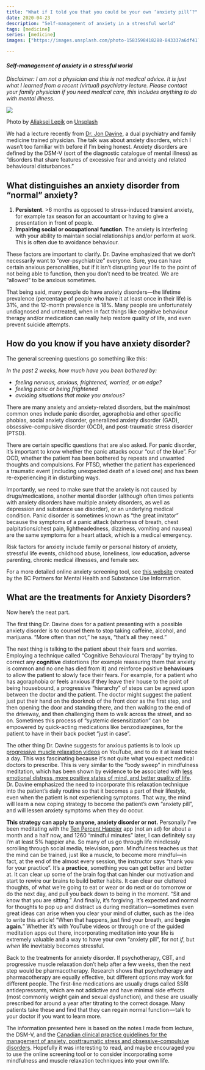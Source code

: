 ```yaml
---
title: "What if I told you that you could be your own ‘anxiety pill’?"
date: 2020-04-23
description: "Self-management of anxiety in a stressful world"
tags: [medicine] 
series: [medicine]
images: ["https://images.unsplash.com/photo-1583598418288-843337a6df41?ixlib=rb-1.2.1&ixid=eyJhcHBfaWQiOjEyMDd9&auto=format&fit=crop&w=1352&q=80"]

---
```


#### <i> Self-management of anxiety in a stressful world </i>

_Disclaimer: I am not a physician and this is not medical advice. It is just what I learned from a recent (virtual) psychiatry lecture. Please contact your family physician if you need medical care, this includes anything to do with mental illness._

![](https://images.unsplash.com/photo-1583598418288-843337a6df41?ixlib=rb-1.2.1&ixid=eyJhcHBfaWQiOjEyMDd9&auto=format&fit=crop&w=1352&q=80)

Photo by [Aliaksei Lepik](https://unsplash.com/@vegfrt?utm_source=medium&utm_medium=referral) on [Unsplash](https://unsplash.com?utm_source=medium&utm_medium=referral)

We had a lecture recently from [Dr. Jon Davine](https://psychiatry.mcmaster.ca/directory/bio/jon-davine), a dual psychiatry and family medicine trained physician. The talk was about anxiety disorders, which I wasn’t too familiar with before if I’m being honest. Anxiety disorders are defined by the DSM-V (sort of the diagnostic catalogue of mental illness) as “disorders that share features of excessive fear and anxiety and related behavioural disturbances.”

What distinguishes an anxiety disorder from “normal” anxiety?
-------------------------------------------------------------

1.  **Persistent**. >6 months as opposed to stress-induced transient anxiety, for example tax season for an accountant or having to give a presentation in front of people.
2.  **Impairing social or occupational function**. The anxiety is interfering with your ability to maintain social relationships and/or perform at work. This is often due to avoidance behaviour.

These factors are important to clarify. Dr. Davine emphasized that we don’t necessarily want to “over-psychiatrize” everyone. Sure, you can have certain anxious personalities, but if it isn’t disrupting your life to the point of not being able to function, then you don’t need to be treated. We are “allowed” to be anxious sometimes.

That being said, many people do have anxiety disorders—the lifetime prevalence (percentage of people who have it at least once in their life) is 31%, and the 12-month prevalence is 18%. Many people are unfortunately undiagnosed and untreated, when in fact things like cognitive behaviour therapy and/or medication can really help restore quality of life, and even prevent suicide attempts.

How do you know if you have anxiety disorder?
---------------------------------------------

The general screening questions go something like this:

_In the past 2 weeks, how much have you been bothered by:_

*   _feeling nervous, anxious, frightened, worried, or on edge?_
*   _feeling panic or being frightened_
*   _avoiding situations that make you anxious?_

There are many anxiety and anxiety-related disorders, but the main/most common ones include panic disorder, agoraphobia and other specific phobias, social anxiety disorder, generalized anxiety disorder (GAD), obsessive-compulsive disorder (OCD), and post-traumatic stress disorder (PTSD).

There are certain specific questions that are also asked. For panic disorder, it’s important to know whether the panic attacks occur “out of the blue”. For OCD, whether the patient has been bothered by repeats and unwanted thoughts and compulsions. For PTSD, whether the patient has experienced a traumatic event (including unexpected death of a loved one) and has been re-experiencing it in disturbing ways.

Importantly, we need to make sure that the anxiety is not caused by drugs/medications, another mental disorder (although often times patients with anxiety disorders have multiple anxiety disorders, as well as depression and substance use disorder), or an underlying medical condition. Panic disorder is sometimes known as “the great imitator” because the symptoms of a panic attack (shortness of breath, chest palpitations/chest pain, lightheadedness, dizziness, vomiting and nausea) are the same symptoms for a heart attack, which is a medical emergency.

Risk factors for anxiety include family or personal history of anxiety, stressful life events, childhood abuse, loneliness, low education, adverse parenting, chronic medical illnesses, and female sex.

For a more detailed online anxiety screening tool, see [this website](https://www.heretohelp.bc.ca/screening/online/?screen=anxiety) created by the BC Partners for Mental Health and Substance Use Information.

What are the treatments for Anxiety Disorders?
----------------------------------------------

Now here’s the neat part.

The first thing Dr. Davine does for a patient presenting with a possible anxiety disorder is to counsel them to stop taking caffeine, alcohol, and marijuana. “More often than not,” he says, “that’s all they need.”

The next thing is talking to the patient about their fears and worries. Employing a technique called “Cognitive Behavioural Therapy” by trying to correct any **cognitive** distortions (for example reassuring them that anxiety is common and no one has died from it) and reinforce positive **behaviours** to allow the patient to slowly face their fears. For example, for a patient who has agoraphobia or feels anxious if they leave their house to the point of being housebound, a progressive “hierarchy” of steps can be agreed upon between the doctor and the patient. The doctor might suggest the patient just put their hand on the doorknob of the front door as the first step, and then opening the door and standing there, and then walking to the end of the driveway, and then challenging them to walk across the street, and so on. Sometimes this process of “systemic desensitization” can be empowered by quick-acting medications like benzodiazepines, for the patient to have in their back pocket “just in case”.

The other thing Dr. Davine suggests for anxious patients is to look up [progressive muscle relaxation videos](https://www.youtube.com/watch?v=1nZEdqcGVzo) on YouTube, and to do it at least twice a day. This was fascinating because it’s not quite what you expect medical doctors to prescribe. This is very similar to the “body sweep” in mindfulness meditation, which has been shown by evidence to be associated with [less emotional distress, more positive states of mind, and better quality of life](https://journals.sagepub.com/doi/abs/10.1177/1533210108329862). Dr. Davine emphasized the need to incorporate this relaxation technique into the patient’s daily routine so that it becomes a part of their lifestyle, even when the patient is not experiencing symptoms. That way, the mind will learn a new coping strategy to become the patient’s own “anxiety pill”, and will lessen anxiety symptoms when they do occur.

**This strategy can apply to anyone, anxiety disorder or not.** Personally I’ve been meditating with the [Ten Percent Happier](https://www.tenpercent.com/) app (not an ad) for about a month and a half now, and 1260 “mindful minutes” later, I can definitely say I’m at least 5% happier aha. So many of us go through life mindlessly scrolling through social media, television, porn. Mindfulness teaches us that the mind can be trained, just like a muscle, to become more mindful—in fact, at the end of the almost every session, the instructor says “thank you for your practice”. It’s a **practice**, something you can get better and better at. It can clear up some of the brain fog that can hinder our motivation and start to rewire our brains to build better habits. It can clear our cluttered thoughts, of what we’re going to eat or wear or do next or do tomorrow or do the next day, and pull you back down to being in the moment. “Sit and know that you are sitting.” And finally, it’s forgiving. It’s expected and normal for thoughts to pop up and distract us during meditation—sometimes even great ideas can arise when you clear your mind of clutter, such as the idea to write this article! “When that happens, just find your breath, and **begin again.**” Whether it’s with YouTube videos or through one of the guided meditation apps out there, incorporating meditation into your life is extremely valuable and a way to have your own “anxiety pill”, for not _if_, but _when_ life inevitably becomes stressful.

Back to the treatments for anxiety disorder. If psychotherapy, CBT, and progressive muscle relaxation don’t help after a few weeks, then the next step would be pharmacotherapy. Research shows that psychotherapy and pharmacotherapy are equally effective, but different options may work for different people. The first-line medications are usually drugs called SSRI antidepressants, which are not addictive and have minimal side effects (most commonly weight gain and sexual dysfunction), and these are usually prescribed for around a year after titrating to the correct dosage. Many patients take these and find that they can regain normal function — talk to your doctor if you want to learn more.

The information presented here is based on the notes I made from lecture, the DSM-V, and the [Canadian clinical practice guidelines for the management of anxiety, posttraumatic stress and obsessive-compulsive disorders](https://bmcpsychiatry.biomedcentral.com/articles/10.1186/1471-244X-14-S1-S1). Hopefully it was interesting to read, and maybe encouraged you to use the online screening tool or to consider incorporating some mindfulness and muscle relaxation techniques into your own life.

